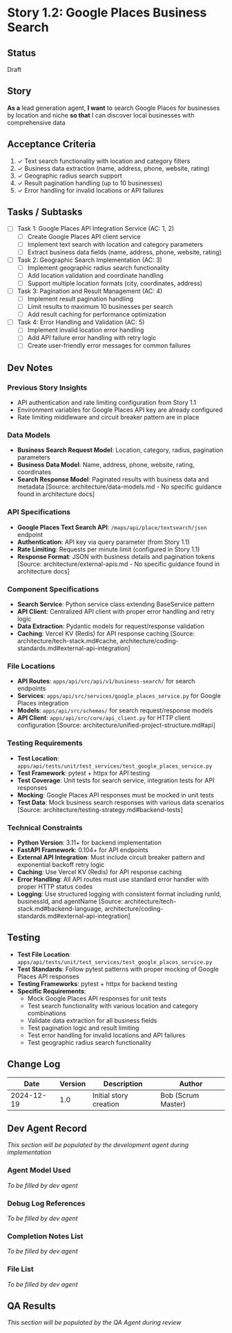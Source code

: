 # Story 1.2: Google Places Business Search

## Status
Draft

## Story
**As a** lead generation agent,
**I want** to search Google Places for businesses by location and niche
**so that** I can discover local businesses with comprehensive data

## Acceptance Criteria
1. ✓ Text search functionality with location and category filters
2. ✓ Business data extraction (name, address, phone, website, rating)
3. ✓ Geographic radius search support
4. ✓ Result pagination handling (up to 10 businesses)
5. ✓ Error handling for invalid locations or API failures

## Tasks / Subtasks
- [ ] Task 1: Google Places API Integration Service (AC: 1, 2)
  - [ ] Create Google Places API client service
  - [ ] Implement text search with location and category parameters
  - [ ] Extract business data fields (name, address, phone, website, rating)
- [ ] Task 2: Geographic Search Implementation (AC: 3)
  - [ ] Implement geographic radius search functionality
  - [ ] Add location validation and coordinate handling
  - [ ] Support multiple location formats (city, coordinates, address)
- [ ] Task 3: Pagination and Result Management (AC: 4)
  - [ ] Implement result pagination handling
  - [ ] Limit results to maximum 10 businesses per search
  - [ ] Add result caching for performance optimization
- [ ] Task 4: Error Handling and Validation (AC: 5)
  - [ ] Implement invalid location error handling
  - [ ] Add API failure error handling with retry logic
  - [ ] Create user-friendly error messages for common failures

## Dev Notes

### Previous Story Insights
- API authentication and rate limiting configuration from Story 1.1
- Environment variables for Google Places API key are already configured
- Rate limiting middleware and circuit breaker pattern are in place

### Data Models
- **Business Search Request Model**: Location, category, radius, pagination parameters
- **Business Data Model**: Name, address, phone, website, rating, coordinates
- **Search Response Model**: Paginated results with business data and metadata
[Source: architecture/data-models.md - No specific guidance found in architecture docs]

### API Specifications
- **Google Places Text Search API**: `/maps/api/place/textsearch/json` endpoint
- **Authentication**: API key via query parameter (from Story 1.1)
- **Rate Limiting**: Requests per minute limit (configured in Story 1.1)
- **Response Format**: JSON with business details and pagination tokens
[Source: architecture/external-apis.md - No specific guidance found in architecture docs]

### Component Specifications
- **Search Service**: Python service class extending BaseService pattern
- **API Client**: Centralized API client with proper error handling and retry logic
- **Data Extraction**: Pydantic models for request/response validation
- **Caching**: Vercel KV (Redis) for API response caching
[Source: architecture/tech-stack.md#cache, architecture/coding-standards.md#external-api-integration]

### File Locations
- **API Routes**: `apps/api/src/api/v1/business-search/` for search endpoints
- **Services**: `apps/api/src/services/google_places_service.py` for Google Places integration
- **Models**: `apps/api/src/schemas/` for search request/response models
- **API Client**: `apps/api/src/core/api_client.py` for HTTP client configuration
[Source: architecture/unified-project-structure.md#api]

### Testing Requirements
- **Test Location**: `apps/api/tests/unit/test_services/test_google_places_service.py`
- **Test Framework**: pytest + httpx for API testing
- **Test Coverage**: Unit tests for search service, integration tests for API responses
- **Mocking**: Google Places API responses must be mocked in unit tests
- **Test Data**: Mock business search responses with various data scenarios
[Source: architecture/testing-strategy.md#backend-tests]

### Technical Constraints
- **Python Version**: 3.11+ for backend implementation
- **FastAPI Framework**: 0.104+ for API endpoints
- **External API Integration**: Must include circuit breaker pattern and exponential backoff retry logic
- **Caching**: Use Vercel KV (Redis) for API response caching
- **Error Handling**: All API routes must use standard error handler with proper HTTP status codes
- **Logging**: Use structured logging with consistent format including runId, businessId, and agentName
[Source: architecture/tech-stack.md#backend-language, architecture/coding-standards.md#external-api-integration]

## Testing
- **Test File Location**: `apps/api/tests/unit/test_services/test_google_places_service.py`
- **Test Standards**: Follow pytest patterns with proper mocking of Google Places API responses
- **Testing Frameworks**: pytest + httpx for backend testing
- **Specific Requirements**: 
  - Mock Google Places API responses for unit tests
  - Test search functionality with various location and category combinations
  - Validate data extraction for all business fields
  - Test pagination logic and result limiting
  - Test error handling for invalid locations and API failures
  - Test geographic radius search functionality

## Change Log
| Date | Version | Description | Author |
|------|---------|-------------|---------|
| 2024-12-19 | 1.0 | Initial story creation | Bob (Scrum Master) |

## Dev Agent Record
*This section will be populated by the development agent during implementation*

### Agent Model Used
*To be filled by dev agent*

### Debug Log References
*To be filled by dev agent*

### Completion Notes List
*To be filled by dev agent*

### File List
*To be filled by dev agent*

## QA Results
*This section will be populated by the QA Agent during review*
